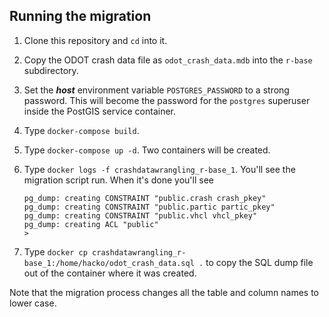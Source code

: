 ## Running the migration

1. Clone this repository and `cd` into it.
2. Copy the ODOT crash data file as `odot_crash_data.mdb` into the `r-base` subdirectory.
3. Set the ***host*** environment variable `POSTGRES_PASSWORD` to a strong password. This will become the password for the `postgres` superuser inside the PostGIS service container.
4. Type `docker-compose build`.
5. Type `docker-compose up -d`. Two containers will be created.
6. Type `docker logs -f crashdatawrangling_r-base_1`. You'll see the migration script run. When it's done you'll see

    ```
    pg_dump: creating CONSTRAINT "public.crash crash_pkey"
    pg_dump: creating CONSTRAINT "public.partic partic_pkey"
    pg_dump: creating CONSTRAINT "public.vhcl vhcl_pkey"
    pg_dump: creating ACL "public"
    > 
    ```
7. Type `docker cp crashdatawrangling_r-base_1:/home/hacko/odot_crash_data.sql .` to copy the SQL dump file out of the container where it was created.

Note that the migration process changes all the table and column names to lower case.
